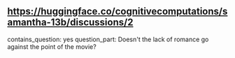 ## https://huggingface.co/cognitivecomputations/samantha-13b/discussions/2

contains_question: yes
question_part: Doesn't the lack of romance go against the point of the movie?